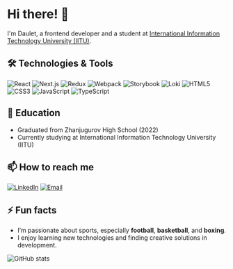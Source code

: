 # Hi there! 👋

I'm Daulet, a frontend developer and a student at [International Information Technology University (IITU)](https://iitu.edu.kz/en/).

## 🛠️ Technologies & Tools

![React](https://img.shields.io/badge/-React-20232A?style=for-the-badge&logo=react&logoColor=61DAFB)
![Next.js](https://img.shields.io/badge/-Next.js-000000?style=for-the-badge&logo=nextdotjs&logoColor=white)
![Redux](https://img.shields.io/badge/-Redux-764ABC?style=for-the-badge&logo=redux&logoColor=white)
![Webpack](https://img.shields.io/badge/-Webpack-8DD6F9?style=for-the-badge&logo=webpack&logoColor=black)
![Storybook](https://img.shields.io/badge/-Storybook-FF4785?style=for-the-badge&logo=storybook&logoColor=white)
![Loki](https://img.shields.io/badge/-Loki-5C2D91?style=for-the-badge&logo=loki&logoColor=white)
![HTML5](https://img.shields.io/badge/-HTML5-E34F26?style=for-the-badge&logo=html5&logoColor=white)
![CSS3](https://img.shields.io/badge/-CSS3-1572B6?style=for-the-badge&logo=css3)
![JavaScript](https://img.shields.io/badge/-JavaScript-F7DF1E?style=for-the-badge&logo=javascript&logoColor=black)
![TypeScript](https://img.shields.io/badge/-TypeScript-007ACC?style=for-the-badge&logo=typescript&logoColor=white)

## 📘 Education

- Graduated from Zhanjugurov High School (2022)
- Currently studying at International Information Technology University (IITU)

## 📫 How to reach me

[![LinkedIn](https://img.shields.io/badge/-LinkedIn-0077B5?style=for-the-badge&logo=linkedin&logoColor=white)](https://linkedin.com/in/your_profile)
[![Email](https://img.shields.io/badge/-Email-D14836?style=for-the-badge&logo=gmail&logoColor=white)](mailto:zharylkasynov_d@mail.ru)

## ⚡ Fun facts

- I’m passionate about sports, especially **football**, **basketball**, and **boxing**.
- I enjoy learning new technologies and finding creative solutions in development.

![GitHub stats](https://github-readme-stats.vercel.app/api?username=your_username&show_icons=true&theme=radical)
